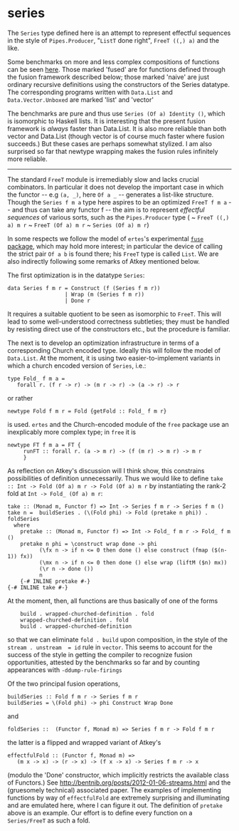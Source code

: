 series
======

The `Series` type defined here is an attempt to represent 
effectful sequences in the style of `Pipes.Producer`, 
"`ListT` done right", `FreeT ((,) a)` and the like.

Some benchmarks on more and less complex compositions of
functions can be seen [here](http://michaelt.github.io/bench/seriesbench.html). 
Those marked 'fused' are for functions defined through the fusion
framework described below; those marked 'naive' are just ordinary recursive
definitions using the constructors of the Series datatype. The corresponding
programs written with `Data.List` and `Data.Vector.Unboxed` are marked 'list'
and 'vector'

The benchmarks are pure and thus use `Series (Of a) Identity ()`, which is 
isomorphic to Haskell lists.  It is interesting that the present 
fusion framework is *always* faster than Data.List. It is also more reliable 
than both vector and Data.List (though vector is of course much 
faster where fusion succeeds.)  But these cases are perhaps 
somewhat stylized. I am also surprised so far that newtype wrapping 
makes the fusion rules infinitely more reliable.

----

The standard `FreeT` module is irremediably slow and lacks
crucial combinators. In particular it does not develop the
important case in which the functor -- e.g `(a, _)`, here
`Of a _` -- generates a list-like structure. Though the
`Series f m a` type here aspires to be an optimized
`FreeT f m a` -- and thus can take any functor f -- the aim is to
represent *effectful sequences* of various sorts, such as the
`Pipes.Producer` type ( \~ `FreeT ((,) a) m r` \~
`FreeT (Of a) m r` \~ `Series (Of a) m r`)


In some respects we follow the model of `ertes`'s experimental
[`fuse` package](http://hub.darcs.net/ertes/fuse), which may hold
more interest; in particular the device of calling the strict
pair `Of a b` is found there; his `FreeT` type is called `List`.
We are also indirectly following some remarks of Atkey mentioned
below.

The first optimization is in the datatype `Series`:

    data Series f m r = Construct (f (Series f m r))
                      | Wrap (m (Series f m r))
                      | Done r

It requires a suitable quotient to be seen as isomorphic to
`FreeT`. This will lead to some well-understood correctness
subtleties; they must be handled by resisting direct use of the
constructors etc., but the procedure is familiar.

The next is to develop an optimization infrastructure in terms of
a corresponding Church encoded type. Ideally this will follow the
model of `Data.List`. At the moment, it is using two
easier-to-implement variants in which a church encoded version of
`Series`, i.e.:

    type Fold_ f m a = 
       forall r. (f r -> r) -> (m r -> r) -> (a -> r) -> r

or rather

    newtype Fold f m r = Fold {getFold :: Fold_ f m r}

is used. `ertes` and the Church-encoded module of the `free`
package use an inexplicably more complex type; in `free` it is

    newtype FT f m a = FT {
         runFT :: forall r. (a -> m r) -> (f (m r) -> m r) -> m r
         }

As reflection on Atkey's discussion will I think show, this constrains
possibilities of definition unnecessarily. Thus we would like to 
define `take :: Int -> Fold (Of a) m r -> Fold (Of a) m r`  by 
instantiating the rank-2 fold at `Int -> Fold_ (Of a) m r`:

    take :: (Monad m, Functor f) => Int -> Series f m r -> Series f m ()
    take n =  buildSeries . (\(Fold phi) -> Fold (pretake n phi)) . foldSeries 
      where
        pretake :: (Monad m, Functor f) => Int -> Fold_ f m r -> Fold_ f m ()
        pretake n phi = \construct wrap done -> phi 
              (\fx n -> if n <= 0 then done () else construct (fmap ($(n-1)) fx))
              (\mx n -> if n <= 0 then done () else wrap (liftM ($n) mx)) 
              (\r n -> done ()) 
              n
        {-# INLINE pretake #-}
    {-# INLINE take #-}


At the moment, then, all functions are thus basically of one of the forms

        build . wrapped-churched-definition . fold
        wrapped-churched-definition . fold
        build . wrapped-churched-definition
        
so that we can eliminate `fold . build` upon composition, 
in the style of the `stream . unstream  = id` rule
in `vector`. This seems to account for the success of the style in getting the
compiler to recognize fusion opportunities, attested by the
benchmarks so far and by counting appearances with `-ddump-rule-firings`

Of the two principal fusion operations,

    buildSeries :: Fold f m r -> Series f m r 
    buildSeries = \(Fold phi) -> phi Construct Wrap Done

and

    foldSeries ::  (Functor f, Monad m) => Series f m r -> Fold f m r

the latter is a flipped and wrapped variant of Atkey's

    effectfulFold :: (Functor f, Monad m) =>
       (m x -> x) -> (r -> x) -> (f x -> x) -> Series f m r -> x

(modulo the 'Done' constructor, which implicitly restricts the
available class of Functors.) See
http://bentnib.org/posts/2012-01-06-streams.html and the
(gruesomely technical) associated paper. The examples of
implementing functions by way of `effectfulFold` are extremely
surprising and illuminating and are emulated here, where I can
figure it out. The definition of `pretake` above is an example. 
Our effort is to define every function on a `Series/FreeT` as 
such a fold.


